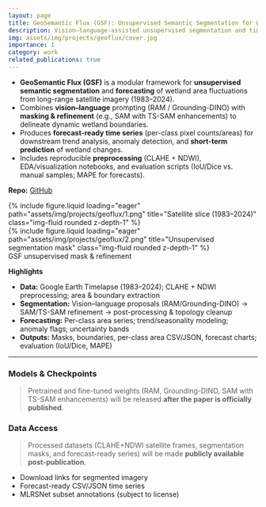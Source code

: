 ```yaml
---
layout: page
title: GeoSemantic Flux (GSF): Unsupervised Semantic Segmentation for Wetland Fluctuation Forecasting
description: Vision–language-assisted unsupervised segmentation and time-series forecasting from satellite imagery (1983–2024)
img: assets/img/projects/geoflux/cover.jpg
importance: 1
category: work
related_publications: true
---
```


- **GeoSemantic Flux (GSF)** is a modular framework for **unsupervised semantic segmentation** and **forecasting** of wetland area fluctuations from long-range satellite imagery (1983–2024).
- Combines **vision–language** prompting (RAM / Grounding-DINO) with **masking & refinement** (e.g., SAM with TS-SAM enhancements) to delineate dynamic wetland boundaries.
- Produces **forecast-ready time series** (per-class pixel counts/areas) for downstream trend analysis, anomaly detection, and **short-term prediction** of wetland changes.
- Includes reproducible **preprocessing** (CLAHE + NDWI), EDA/visualization notebooks, and evaluation scripts (IoU/Dice vs. manual samples; MAPE for forecasts).

**Repo:** [GitHub](https://github.com/Anika-Tahsin-S/GeoFlux)

<div class="row">
  <div class="col-sm mt-3 mt-md-0">
    {% include figure.liquid loading="eager" path="assets/img/projects/geoflux/1.png" title="Satellite slice (1983–2024)" class="img-fluid rounded z-depth-1" %}
  </div>
  <div class="col-sm mt-3 mt-md-0">
    {% include figure.liquid loading="eager" path="assets/img/projects/geoflux/2.png" title="Unsupervised segmentation mask" class="img-fluid rounded z-depth-1" %}
  </div>
</div>
<div class="caption">
  GSF unsupervised mask & refinement
</div>

**Highlights**
- **Data:** Google Earth Timelapse (1983–2024); CLAHE + NDWI preprocessing; area & boundary extraction
- **Segmentation:** Vision–language proposals (RAM/Grounding-DINO) → SAM/TS-SAM refinement → post-processing & topology cleanup
- **Forecasting:** Per-class area series; trend/seasonality modeling; anomaly flags; uncertainty bands
- **Outputs:** Masks, boundaries, per-class area CSV/JSON, forecast charts; evaluation (IoU/Dice, MAPE)

---

### Models & Checkpoints
> Pretrained and fine-tuned weights (RAM, Grounding-DINO, SAM with TS-SAM enhancements) will be released **after the paper is officially published**.

### Data Access
> Processed datasets (CLAHE+NDWI satellite frames, segmentation masks, and forecast-ready series) will be made **publicly available post-publication**.
- Download links for segmented imagery
- Forecast-ready CSV/JSON time series
- MLRSNet subset annotations (subject to license)